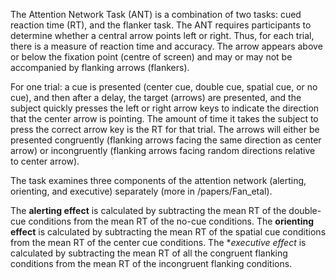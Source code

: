 The Attention Network Task (ANT) is a combination of two tasks: cued reaction time (RT), and the flanker task.
The ANT requires participants to determine whether a central arrow points left or right. Thus, for each trial, there is a measure of reaction time and accuracy.
The arrow appears above or below the fixation point (centre of screen) and may or may not be accompanied by flanking arrows (flankers).

For one trial: a cue is presented (center cue, double cue, spatial cue, or no cue), and then after a delay, the target (arrows) are presented, and the subject quickly presses the left or right arrow keys to indicate the direction that the center arrow is pointing. The amount of time it takes the subject to press the correct arrow key is the RT for that trial.
The arrows will either be presented congruently (flanking arrows facing the same direction as center arrow) or incongruently (flanking arrows facing random directions relative to center arrow).


The task examines three components of the attention network (alerting, orienting, and executive) separately (more in /papers/Fan_etal).

The **alerting effect** is calculated by subtracting the mean RT of the double-cue conditions from the mean RT of the no-cue conditions.
The **orienting effect** is calculated by subtracting the mean RT of the spatial cue conditions from the mean RT of the center cue conditions.
The **executive effect* is calculated by subtracting the mean RT of all the congruent flanking conditions from the mean RT of the incongruent flanking conditions. 
